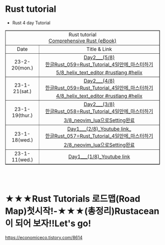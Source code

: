# Rust tutorial

- Rust 4 day Tutorial

<table border="1">
    <tr>
    <td colspan="2" align="center">Rust tutorial<br><a href="https://google.github.io/comprehensive-rust/">Comprehensive Rust (eBook)</td>
    </tr>
    <tr align="center">
        <td>Date</td>
        <td>Title & Link</td>
    </tr>
    <tr align="center">
        <td>23-2-20(mon.)</td>
        <td>
        <a href="https://youtu.be/enZupH5pVDU">Day2___(5/8)<br>한글Rust_059⭐️Rust_Tutorial_4일만에_마스터하기5/8_helix_text_editor #rustlang #helix</td>
    <tr align="center">
        <td>23-1-21(sat.)</td>
        <td>
        <a href="https://youtu.be/enZupH5pVDU">Day2___(4/8)<br>한글Rust_059⭐️Rust_Tutorial_4일만에_마스터하기4/8_helix_text_editor #rustlang #helix</td>
    <tr align="center">
        <td>23-1-19(thur.)</td>
        <td>
        <a href="https://youtu.be/9-u8_XOuqaM">Day2___(3/8)<br>한글Rust_058⭐️Rust_Tutorial_4일만에_마스터하기3/8_neovim_lua으로Setting완료</td>
    </tr>
    <tr align="center">
        <td>23-1-18(wed.)</td>
        <td>
        <a href="https://youtu.be/hzpll_QUk2M">Day1___(2/8)_Youtube link_<br>한글Rust_057⭐️Rust_Tutorial_4일만에_마스터하기2/8_neovim_lua으로Setting완료</td>
    </tr>
    <tr align="center">
        <td>23-1-11(wed.)</td>
        <td><a href="https://youtu.be/yaL39Fd_4as">Day1___(1/8)_Youtube link</td>
    </tr>
</table>

<br>

<br>

# ★★★Rust Tutorials 로드맵(Road Map)첫시작!-★★★(총정리)Rustacean이 되어 보자!!Let's go!

https://economiceco.tistory.com/8614

